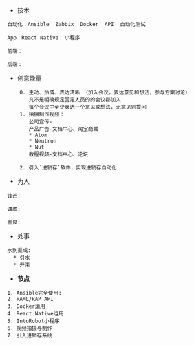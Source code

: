 * 技术

```
自动化：Ansible  Zabbix  Docker  API  自动化测试

App：React Native  小程序

前端：

后端：
```

* 创意能量

```
    0. 主动、热情、表达清晰 （加入会议，表达意见和想法，参与方案讨论）
       凡不是明确规定固定人员的的会议都加入
       每个会议中至少表达一个意见或想法，无意见则提问
    1. 拍摄制作视频：
       公司宣传-
       产品广告-文档中心、淘宝商城
       * Atom
       * Neutron
       * Nut
       教程视频-文档中心、论坛

    2. 引入`进销存`软件，实现进销存自动化
```

* 为人

```
锋芒:

谦虚: 

善良:
```

* 处事

```
水到渠成:
  * 引水
  * 开渠
```

* **节点**

```
1. Ansible完全使用:
2. RAML/RAP API
3. Docker运用
4. React Native运用
5. IntoRobot小程序
6. 视频拍摄与制作
7. 引入进销存系统
```



